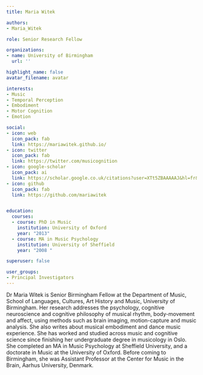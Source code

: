 ```yaml
---
title: Maria Witek

authors:
- Maria_Witek

role: Senior Research Fellow

organizations:
- name: University of Birmingham
  url: ''

highlight_name: false
avatar_filename: avatar

interests:
- Music
- Temporal Perception
- Embodiment
- Motor Cognition
- Emotion

social:
- icon: web
  icon_pack: fab
  link: https://mariawitek.github.io/
- icon: twitter
  icon_pack: fab
  link: https://twitter.com/musicognition
- icon: google-scholar
  icon_pack: ai
  link: https://scholar.google.co.uk/citations?user=XTt5ZBAAAAAJ&hl=fr&oi=sra
- icon: github
  icon_pack: fab
  link: https://github.com/mariawitek


education:
  courses:
  - course: PhD in Music
    institution: University of Oxford
    year: "2013"
  - course: MA in Music Psychology
    institution: University of Sheffield
    year: "2008 "

superuser: false

user_groups:
- Principal Investigators
---
```

Dr Maria Witek is Senior Birmingham Fellow at the Department of Music, School of Languages, Cultures, Art History and Music, University of Birmingham. Her research addresses the psychology, cognitive neuroscience and cognitive philosophy of musical rhythm, body-movement and affect, using methods such as brain imaging, motion-capture and music analysis. She also writes about musical embodiment and dance music experience.
She has worked and studied across music and cognitive science since finishing her undergraduate degree in musicology in Oslo. She completed an MA in Music Psychology at Sheffield University, and a doctorate in Music at the University of Oxford. Before coming to Birmingham, she was Assistant Professor at the Center for Music in the Brain, Aarhus University, Denmark.
